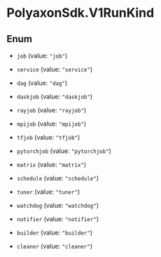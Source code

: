 # PolyaxonSdk.V1RunKind

## Enum


* `job` (value: `"job"`)

* `service` (value: `"service"`)

* `dag` (value: `"dag"`)

* `daskjob` (value: `"daskjob"`)

* `rayjob` (value: `"rayjob"`)

* `mpijob` (value: `"mpijob"`)

* `tfjob` (value: `"tfjob"`)

* `pytorchjob` (value: `"pytorchjob"`)

* `matrix` (value: `"matrix"`)

* `schedule` (value: `"schedule"`)

* `tuner` (value: `"tuner"`)

* `watchdog` (value: `"watchdog"`)

* `notifier` (value: `"notifier"`)

* `builder` (value: `"builder"`)

* `cleaner` (value: `"cleaner"`)


